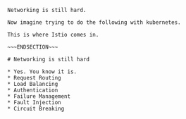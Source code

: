<!SLIDE bullets incremental>

~~~SECTION:notes~~~
Networking is still hard.

Now imagine trying to do the following with kubernetes.

This is where Istio comes in.

~~~ENDSECTION~~~

# Networking is still hard

* Yes. You know it is.
* Request Routing
* Load Balancing
* Authentication
* Failure Management
* Fault Injection
* Circuit Breaking
